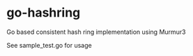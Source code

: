 go-hashring
===========

Go based consistent hash ring implementation using Murmur3

See sample_test.go for usage
